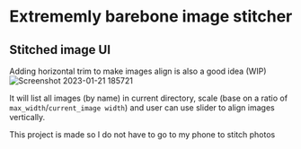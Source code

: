 # Extrememly barebone image stitcher

## Stitched image UI
Adding horizontal trim to make images align is also a good idea (WIP)
![Screenshot 2023-01-21 185721](https://user-images.githubusercontent.com/17227723/213898535-313be94b-cc5f-4c89-8eb7-7fbaf1242a97.png)

It will list all images (by name) in current directory, scale (base on a ratio of `max_width`/`current_image width`) and user can use slider to align images vertically.

This project is made so I do not have to go to my phone to stitch photos

